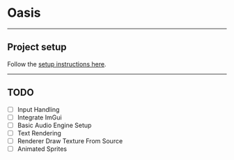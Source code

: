 # Oasis

***

## Project setup

Follow the [setup instructions here](setup.md).

***

## TODO

- [ ] Input Handling
- [ ] Integrate ImGui
- [ ] Basic Audio Engine Setup
- [ ] Text Rendering
- [ ] Renderer Draw Texture From Source
- [ ] Animated Sprites
